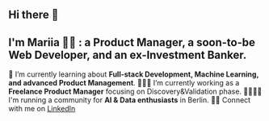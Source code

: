 ## Hi there 👋 
## I'm Mariia 👩🏼 : a Product Manager, a soon-to-be Web Developer, and an ex-Investment Banker.

 🔬 I’m currently learning about **Full-stack Development, Machine Learning, and advanced Product Management**.
 👩🏼‍💻 I’m currently working as a **Freelance Product Manager** focusing on Discovery&Validation phase.
 🏃🏼‍♀️‍➡️ I'm running a community for **AI & Data enthusiasts** in Berlin.
 🤝🏻 Connect with me on [LinkedIn](https://www.linkedin.com/in/maria-osipova-4534n3449e/)
